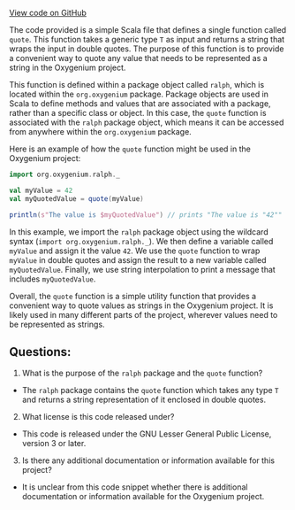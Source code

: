 [View code on GitHub](https://github.com/oxygenium/oxygenium/ralph/src/main/scala/org/oxygenium/ralph/package.scala)

The code provided is a simple Scala file that defines a single function called `quote`. This function takes a generic type `T` as input and returns a string that wraps the input in double quotes. The purpose of this function is to provide a convenient way to quote any value that needs to be represented as a string in the Oxygenium project.

This function is defined within a package object called `ralph`, which is located within the `org.oxygenium` package. Package objects are used in Scala to define methods and values that are associated with a package, rather than a specific class or object. In this case, the `quote` function is associated with the `ralph` package object, which means it can be accessed from anywhere within the `org.oxygenium` package.

Here is an example of how the `quote` function might be used in the Oxygenium project:

```scala
import org.oxygenium.ralph._

val myValue = 42
val myQuotedValue = quote(myValue)

println(s"The value is $myQuotedValue") // prints "The value is "42""
```

In this example, we import the `ralph` package object using the wildcard syntax (`import org.oxygenium.ralph._`). We then define a variable called `myValue` and assign it the value `42`. We use the `quote` function to wrap `myValue` in double quotes and assign the result to a new variable called `myQuotedValue`. Finally, we use string interpolation to print a message that includes `myQuotedValue`.

Overall, the `quote` function is a simple utility function that provides a convenient way to quote values as strings in the Oxygenium project. It is likely used in many different parts of the project, wherever values need to be represented as strings.
## Questions: 
 1. What is the purpose of the `ralph` package and the `quote` function?
- The `ralph` package contains the `quote` function which takes any type `T` and returns a string representation of it enclosed in double quotes.
2. What license is this code released under?
- This code is released under the GNU Lesser General Public License, version 3 or later.
3. Is there any additional documentation or information available for this project?
- It is unclear from this code snippet whether there is additional documentation or information available for the Oxygenium project.